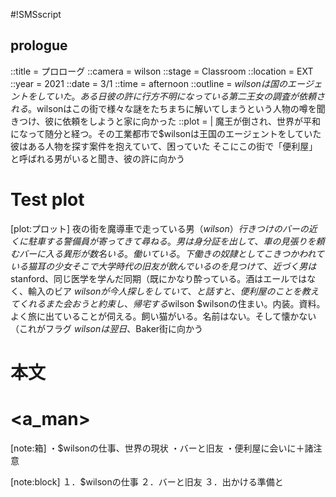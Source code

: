 #!SMSscript

## prologue

::title = プロローグ
::camera = wilson
::stage = Classroom
::location = EXT
::year = 2021
::date = 3/1
::time = afternoon
::outline = $wilsonは国のエージェントをしていた。ある日彼の許に行方不明になっている第二王女の調査が依頼される。$wilsonはこの街で様々な謎をたちまちに解いてしまうという人物の噂を聞きつけ、彼に依頼をしようと家に向かった
::plot = |
魔王が倒され、世界が平和になって随分と経つ。その工業都市で$wilsonは王国のエージェントをしていた
彼はある人物を探す案件を抱えていて、困っていた
そこにこの街で「便利屋」と呼ばれる男がいると聞き、彼の許に向かう

# Test plot

[plot:プロット]
夜の街を魔導車で走っている男（$wilson）
行きつけのバーの近くに駐車する
警備員が寄ってきて尋ねる。男は身分証を出して、車の見張りを頼む
バーに入る
異形が数名いる。働いている。下働きの奴隷としてこきつかわれている猫耳の少女
そこで大学時代の旧友が飲んでいるのを見つけて、近づく
男は$stanford、同じ医学を学んだ同期（既にかなり酔っている。酒はエールではなく、輸入のビア
$wilsonが今人探しをしていて、と話すと、便利屋のことを教えてくれる
また会おうと約束し、帰宅する$wilson
$wilsonの住まい。内装。資料。よく旅に出ていることが伺える。飼い猫がいる。名前はない。そして懐かない（これがフラグ
$wilsonは翌日、$Baker街に向かう

# 本文

# <a_man>

[note:箱]
・$wilsonの仕事、世界の現状
・バーと旧友
・便利屋に会いに＋諸注意

[note:block]
１．$wilsonの仕事
２．バーと旧友
３．出かける準備と

